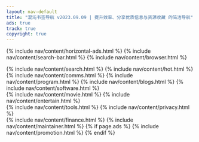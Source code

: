 ```yaml
---
layout: nav-default
title: "混沌书签导航 v2023.09.09 | 提升效率、分享优质信息与资源收藏 的简洁导航"
ads: true
track: true
copyright: true
---
```


{% include nav/content/horizontal-ads.html %}
{% include nav/content/search-bar.html %}
{% include nav/content/browser.html %}
<div class="nav-content">
    {% include nav/content/search.html %}
    {% include nav/content/hot.html %}
    {% include nav/content/comms.html %}
    {% include nav/content/program.html %}
    {% include nav/content/blogs.html %}
    {% include nav/content/software.html %}
</div>
{% include nav/content/movie.html %}
{% include nav/content/entertain.html %}    
<div class="nav-content">
    {% include nav/content/tools.html %}
    {% include nav/content/privacy.html %}
</div>
{% include nav/content/finance.html %}
{% include nav/content/maintainer.html %}
{% if page.ads %}
{% include nav/content/promotion.html %}
{% endif %}


